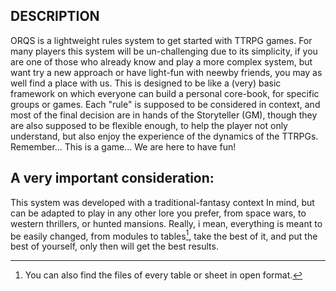 ## DESCRIPTION

ORQS is a lightweight rules system to get started with TTRPG games. For many players this system will be un-challenging due to its simplicity, if you are one of those who already know and play a more complex system, but want try a new approach or have light-fun with neewby friends, you may as well find a place with us. This is designed to be like a (very) basic framework on which everyone can build a personal core-book, for specific groups or games. Each "rule" is supposed to be considered in context, and most of the final decision are in hands of the Storyteller (GM), though they are also supposed to be flexible enough, to help the player not only understand, but also enjoy the experience of the dynamics of the TTRPGs. Remember... This is a game... We are here to have fun!

## **A very important consideration:**

This system was developed with a traditional-fantasy context In mind, but can be adapted to play in any other lore you prefer, from space wars, to western thrillers, or hunted mansions. Really, i mean, everything is meant to be easily changed, from modules to tables[^*], take the best of it, and put the best of yourself, only then will get the best results.

[^*]: You can also find the files of every table or sheet in open format.
